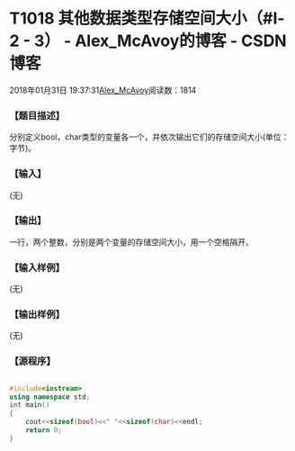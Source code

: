 # T1018 其他数据类型存储空间大小（#Ⅰ- 2 - 3） - Alex_McAvoy的博客 - CSDN博客





2018年01月31日 19:37:31[Alex_McAvoy](https://me.csdn.net/u011815404)阅读数：1814








### 【题目描述】


分别定义bool，char类型的变量各一个，并依次输出它们的存储空间大小(单位：字节)。


### 【输入】


(无)



### 【输出】


一行，两个整数，分别是两个变量的存储空间大小，用一个空格隔开。


### 【输入样例】

(无)

### 【输出样例】

(无)

### 【源程序】


```cpp

```

```cpp
#include<iostream>
using namespace std;
int main()
{ 
	cout<<sizeof(bool)<<" "<<sizeof(char)<<endl;
  	return 0;
}
```




